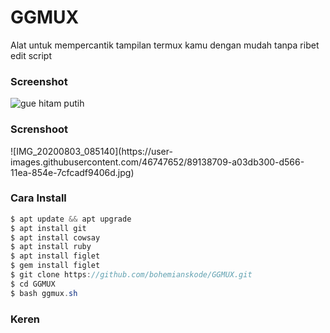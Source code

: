# GGMUX
Alat untuk mempercantik tampilan termux kamu dengan mudah tanpa ribet edit script

<h3>Screenshot</h3>

![gue hitam putih](https://user-images.githubusercontent.com/68543155/90979473-76811600-e57f-11ea-8aa7-fbb6ab46b3c0.jpg)


<h3>Screnshoot</h3>
![IMG_20200803_085140](https://user-images.githubusercontent.com/46747652/89138709-a03db300-d566-11ea-854e-7cfcadf9406d.jpg)



<h3>Cara Install</h3>

```java
$ apt update && apt upgrade
$ apt install git
$ apt install cowsay
$ apt install ruby
$ apt install figlet
$ gem install figlet
$ git clone https://github.com/bohemianskode/GGMUX.git
$ cd GGMUX
$ bash ggmux.sh
```


<h3>Keren</h3>

